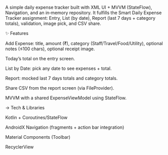 A simple daily expense tracker built with XML UI + MVVM (StateFlow), Navigation, and an in‑memory repository. It fulfills the Smart Daily Expense Tracker assignment: Entry, List (by date), Report (last 7 days + category totals), validation, image pick, and CSV share.

✨ Features

Add Expense: title, amount (₹), category (Staff/Travel/Food/Utility), optional notes (≤100 chars), optional receipt image.

Today’s total on the entry screen.

List by Date: pick any date to see expenses + total.

Report: mocked last 7 days totals and category totals.

Share CSV from the report screen (via FileProvider).

MVVM with a shared ExpenseViewModel using StateFlow.

-> Tech & Libraries

Kotlin + Coroutines/StateFlow

AndroidX Navigation (fragments + action bar integration)

Material Components (Toolbar)

RecyclerView


